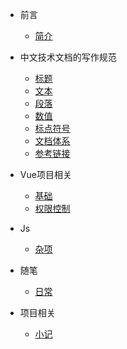 - 前言
    - [简介](zh-cn/README.md)
    
- 中文技术文档的写作规范
    - [标题](zh-cn/documentStyle/title.md)
    - [文本](zh-cn/documentStyle/text.md)
    - [段落](zh-cn/documentStyle/paragraph.md)
    - [数值](zh-cn/documentStyle/number.md)
    - [标点符号](zh-cn/documentStyle/marks.md)
    - [文档体系](zh-cn/documentStyle/structure.md)
    - [参考链接](zh-cn/documentStyle/reference.md)

- Vue项目相关
    - [基础](zh-cn/vue/base.md)
    - [权限控制](zh-cn/vue/permission.md)

- Js
    - [杂项](zh-cn/js/sundries.md)

- 随笔
    - [日常](zh-cn/essays/essays.md)

- 项目相关
    - [小记](zh-cn/project/project.md)